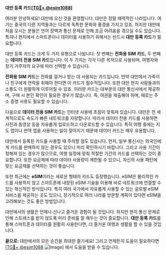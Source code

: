 **대만 등록 카드[[TG💪+ @esim1088](https://t.me/s/esim1088)]**

여러분 안녕하세요! 대만에 오신 것을 환영합니다. 대만은 정말 매력적인 나라입니다. 여기는 중국의 다른 지역들과는 다르게 독특한 문화와 풍경을 가지고 있죠. 하지만 대만에 처음 오시는 분들은 언어 장벽과 통신 문제로 인해 조금 어려움을 겪으실 수도 있습니다. 특히나 현지에서 스마트폰이나 데이터를 사용하기 위해서는 반드시 **대만 등록 카드**가 필요합니다.

대만 등록 카드는 크게 두 가지 유형으로 나뉩니다. 첫 번째는 **전화용 SIM 카드**, 두 번째는 **데이터 전용 SIM 카드**입니다. 이 두 가지는 각각 다른 목적으로 사용되며, 여행자와 장기 거주자의 요구에 따라 선택할 수 있습니다. 

**전화용 SIM 카드**는 전화를 걸거나 받는 데 사용되는 카드입니다. 만약 대만에서 가족이나 친구에게 연락을 취해야 한다면 이 카드가 필수적입니다. 또한 대만 현지 사람들과의 소통도 더 원활하게 이루어질 수 있죠. 이러한 카드는 대부분의 대만 통신사에서 제공하며, 구매 시 본인 확인이 필요한 경우가 많습니다. 즉, 여권을 제출해야 하며, 때로는 주소 증명 서류도 필요할 수 있습니다.

다음으로 **데이터 전용 SIM 카드**는 인터넷 사용에 초점이 맞춰져 있습니다. 대만은 전 세계적으로도 속도가 빠른 네트워크를 자랑합니다. 따라서 데이터 전용 카드를 사용하면 사진과 동영상 등을 자유롭게 업로드하고 다운로드할 수 있습니다. 특히 여행 중에는 지도 앱이나 번역 앱을 사용하는 일이 잦아지기 때문에 데이터 카드는 매우 유용합니다.

대만에서 등록된 카드를 사용할 때 주의할 점도 있습니다. 먼저, 일부 통신사는 외국인에게 카드를 판매하지 않는 경우도 있으니 미리 확인하시기 바랍니다. 그리고 사용 기간이 정해져 있는 경우가 많으므로, 여행 일정에 맞춰 적절한 기간의 카드를 선택하는 것이 중요합니다. 또한 요금제에 따라 데이터 사용량이 제한될 수 있으니, 자신의 사용 패턴에 맞는 요금제를 선택하는 것이 좋습니다.

또한 최근에는 **eSIM**이라는 새로운 형태의 카드도 등장했습니다. eSIM은 물리적인 카드를 사용하지 않고 스마트폰에 내장된 eSIM 기술을 이용해 바로 네트워크에 연결할 수 있는 혁신적인 방식입니다. 특히 여러 국가에서 자유롭게 사용할 수 있는 글로벌 eSIM 서비스를 제공하는 곳도 있으니, 장기적으로 여러 나라를 방문할 계획이 있다면 eSIM을 고려해보는 것도 좋은 방법입니다.

대만에서의 생활은 언제나 신나고 즐거운 경험이 될 것입니다. 하지만 현지 통신 문제로 인해 스트레스를 받지 않도록 미리 준비를 잘 해두는 것이 중요합니다. **대만 등록 카드**를 통해 스마트폰과 데이터를 원활히 사용한다면, 더 즐거운 여행과 생활을 할 수 있을 것입니다.

**끝으로:** 대만에서의 모든 순간을 최대한 즐기세요! 그리고 언제든지 도움이 필요하다면 [[TG💪+ @esim1088](https://t.me/s/esim1088) ![Image](https://i.postimg.cc/Y0z9fWf4/image.png)] 에서 도움을 받을 수 있습니다.
